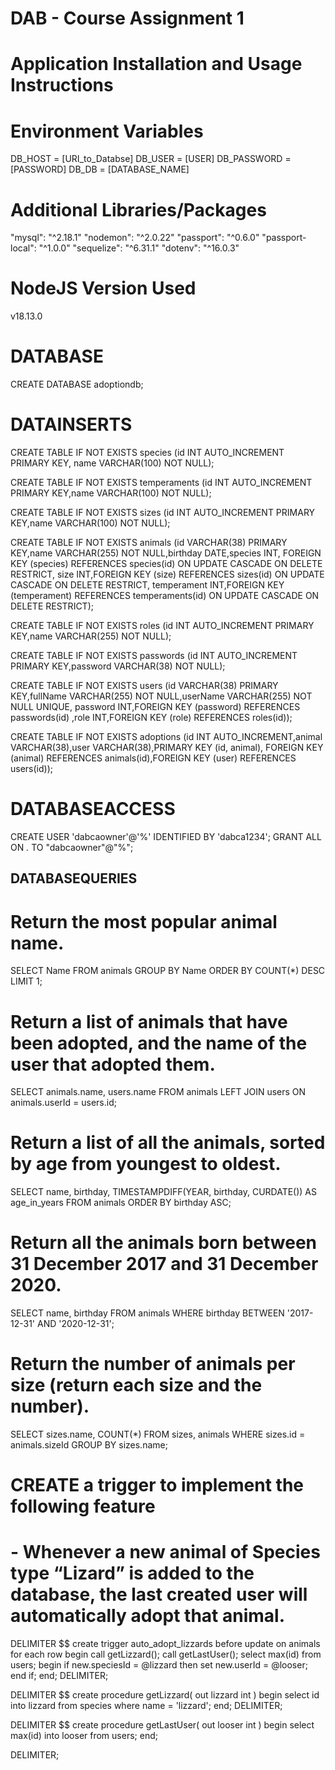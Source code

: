 # DAB - Course Assignment 1
# Application Installation and Usage Instructions


# Environment Variables
DB_HOST = [URI_to_Databse]
DB_USER = [USER]
DB_PASSWORD = [PASSWORD]
DB_DB = [DATABASE_NAME]

# Additional Libraries/Packages
"mysql": "^2.18.1"
"nodemon": "^2.0.22"
"passport": "^0.6.0"
"passport-local": "^1.0.0"
"sequelize": "^6.31.1"
"dotenv": "^16.0.3"

# NodeJS Version Used
v18.13.0

# DATABASE
CREATE DATABASE adoptiondb;

# DATAINSERTS
CREATE TABLE IF NOT EXISTS species 
 (id INT AUTO_INCREMENT PRIMARY KEY, name VARCHAR(100) NOT NULL);

CREATE TABLE IF NOT EXISTS temperaments 
(id INT AUTO_INCREMENT PRIMARY KEY,name VARCHAR(100) NOT NULL);

CREATE TABLE IF NOT EXISTS sizes 
(id INT AUTO_INCREMENT PRIMARY KEY,name VARCHAR(100) NOT NULL);

CREATE TABLE IF NOT EXISTS animals 
(id VARCHAR(38) PRIMARY KEY,name VARCHAR(255) NOT NULL,birthday DATE,species INT,
FOREIGN KEY (species) REFERENCES species(id) ON UPDATE CASCADE ON DELETE RESTRICT,
size INT,FOREIGN KEY (size) REFERENCES sizes(id) ON UPDATE CASCADE ON DELETE RESTRICT, 
temperament INT,FOREIGN KEY (temperament) REFERENCES temperaments(id) ON UPDATE CASCADE ON DELETE RESTRICT);

CREATE TABLE IF NOT EXISTS roles 
(id INT AUTO_INCREMENT PRIMARY KEY,name VARCHAR(255) NOT NULL);

CREATE TABLE IF NOT EXISTS passwords 
(id INT AUTO_INCREMENT PRIMARY KEY,password VARCHAR(38) NOT NULL);

CREATE TABLE IF NOT EXISTS users 
(id VARCHAR(38) PRIMARY KEY,fullName VARCHAR(255) NOT NULL,userName VARCHAR(255) NOT NULL UNIQUE,
password INT,FOREIGN KEY (password) REFERENCES passwords(id)
,role INT,FOREIGN KEY (role) REFERENCES roles(id));

CREATE TABLE IF NOT EXISTS adoptions 
(id INT AUTO_INCREMENT,animal VARCHAR(38),user VARCHAR(38),PRIMARY KEY (id, animal),
FOREIGN KEY (animal) REFERENCES animals(id),FOREIGN KEY (user) REFERENCES users(id));

# DATABASEACCESS
CREATE USER 'dabcaowner'@'%' IDENTIFIED BY 'dabca1234';
GRANT ALL ON *.* TO "dabcaowner"@"%";

## DATABASEQUERIES
# Return the most popular animal name.
SELECT Name FROM animals GROUP BY Name ORDER BY COUNT(*) DESC LIMIT 1;

# Return a list of animals that have been adopted, and the name of the user that adopted them. 
SELECT animals.name, users.name FROM animals LEFT JOIN users ON animals.userId = users.id;

# Return a list of all the animals, sorted by age from youngest to oldest. 
SELECT name, birthday, TIMESTAMPDIFF(YEAR, birthday, CURDATE()) AS age_in_years FROM animals ORDER BY birthday ASC;

# Return all the animals born between 31 December 2017 and 31 December 2020. 
SELECT name, birthday FROM animals WHERE birthday BETWEEN '2017-12-31' AND '2020-12-31';
    
# Return the number of animals per size (return each size and the number). 
SELECT  sizes.name, COUNT(*) FROM sizes, animals WHERE sizes.id = animals.sizeId GROUP BY sizes.name;

# CREATE a trigger to implement the following feature 
# - Whenever a new animal of Species type “Lizard” is added to the database, the last created user will automatically adopt that animal.

DELIMITER $$
create trigger auto_adopt_lizzards
	before update on animals for each row
begin
	call getLizzard();
    call getLastUser();
    select max(id) from users;
	begin if new.speciesId = @lizzard then
		set new.userId = @looser;
    end if;
end;
DELIMITER;

DELIMITER $$
create procedure getLizzard(
	out lizzard int
)
begin
    select id 
    into lizzard 
    from species 
    where name = 'lizzard';
end;
DELIMITER;

DELIMITER $$
create procedure getLastUser( 
out looser int
)
begin
	select max(id) 
    into looser
    from users;
end;

DELIMITER;
